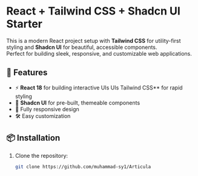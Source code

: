 # React + Tailwind CSS + Shadcn UI Starter

This is a modern React project setup with **Tailwind CSS** for utility-first styling and **Shadcn UI** for beautiful, accessible components.  
Perfect for building sleek, responsive, and customizable web applications.

## 🚀 Features
- ⚡ **React 18** for building interactive UIs
 UIs
Tailwind CSS** for rapid styling
- 🧩 **Shadcn UI** for pre-built, themeable components
- 📱 Fully responsive design
- 🛠️ Easy customization

## 📦 Installation

1. Clone the repository:
   ```bash
   git clone https://github.com/muhammad-sy1/Articula
